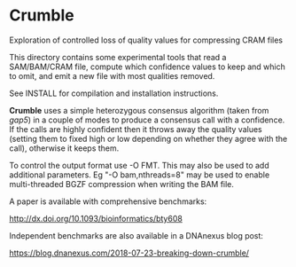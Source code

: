 # Crumble
Exploration of controlled loss of quality values for compressing CRAM files

This directory contains some experimental tools that read a SAM/BAM/CRAM file,
compute which confidence values to keep and which to omit, and emit a new file
with most qualities removed.

See INSTALL for compilation and installation instructions.

**Crumble** uses a simple heterozygous consensus algorithm (taken from
_gap5_) in a couple of modes to produce a consensus call with a
confidence.  If the calls are highly confident then it throws away the
quality values (setting them to fixed high or low depending on whether
they agree with the call), otherwise it keeps them.

To control the output format use -O FMT.  This may also be used to add
additional parameters.  Eg "-O bam,nthreads=8" may be used to enable
multi-threaded BGZF compression when writing the BAM file.

A paper is available with comprehensive benchmarks:

http://dx.doi.org/10.1093/bioinformatics/bty608

Independent benchmarks are also available in a DNAnexus blog post:

https://blog.dnanexus.com/2018-07-23-breaking-down-crumble/
